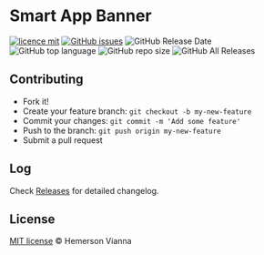 # Smart App Banner

[![licence mit](https://img.shields.io/badge/license-MIT-blue.svg?style=flat-square)](http://hemersonvianna.mit-license.org/)
[![GitHub issues](https://img.shields.io/github/issues/org-victorinox/resource-js-smart-app-banner.svg)](https://github.com/org-victorinox/resource-js-smart-app-banner/issues)
![GitHub Release Date](https://img.shields.io/github/release-date/org-victorinox/resource-js-smart-app-banner.svg)
![GitHub top language](https://img.shields.io/github/languages/top/org-victorinox/resource-js-smart-app-banner.svg)
![GitHub repo size](https://img.shields.io/github/repo-size/org-victorinox/resource-js-smart-app-banner.svg)
![GitHub All Releases](https://img.shields.io/github/downloads/org-victorinox/resource-js-smart-app-banner/total.svg)

## Contributing

- Fork it!
- Create your feature branch: `git checkout -b my-new-feature`
- Commit your changes: `git commit -m 'Add some feature'`
- Push to the branch: `git push origin my-new-feature`
- Submit a pull request

## Log

Check [Releases](https://github.com/org-victorinox/resource-js-smart-app-banner/releases) for detailed changelog.

## License

[MIT license](http://hemersonvianna.mit-license.org/) © Hemerson Vianna
